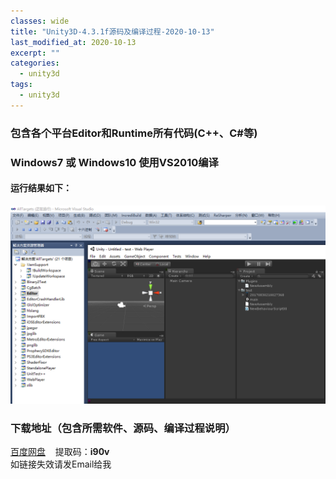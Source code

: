 ```yaml
---
classes: wide
title: "Unity3D-4.3.1f源码及编译过程-2020-10-13"
last_modified_at: 2020-10-13
excerpt: ""
categories:
  - unity3d
tags:
  - unity3d
---
```


### 包含各个平台Editor和Runtime所有代码(C++、C#等)
### Windows7 或 Windows10 使用VS2010编译

#### 运行结果如下：
![投影](/assets/images/unity3d-4.3.1f.png)  

### 下载地址（包含所需软件、源码、编译过程说明）
[百度网盘](https://pan.baidu.com/s/1oDKEl1UA7bFJ093S7Tcdcw) &nbsp;&nbsp; 提取码：**i90v**  
如链接失效请发Email给我  